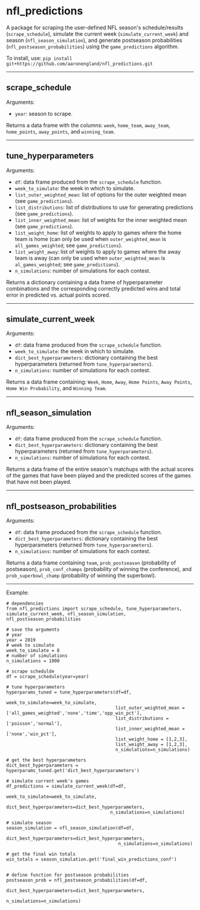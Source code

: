 # nfl_predictions

A package for scraping the user-defined NFL season's schedule/results (`scrape_schedule`), simulate the current week (`simulate_current_week`) and season (`nfl_season_simulation`), and generate postseason probabilities (`nfl_postseason_probabilities`) using the `game_predictions` algorithm.

To install, use: `pip install git+https://github.com/aaronengland/nfl_predictions.git`

---

## scrape_schedule

Arguments:
- `year`: season to scrape.

Returns a data frame with the columns: `week`, `home_team`, `away_team`, `home_points`, `away_points`, and `winning_team`.

---

## tune_hyperparameters

Arguments:
- `df`: data frame produced from the `scrape_schedule` function.
- `week_to_simulate`: the week in which to simulate.
- `list_outer_weighted_mean`: list of options for the outer weighted mean (see `game_predictions`).
- `list_distributions`: list of distributions to use for generating predictions (see `game_predictions`). 
- `list_inner_weighted_mean`: list of weights for the inner weighted mean (see `game_predictions`).
- `list_weight_home`: list of weights to apply to games where the home team is home (can only be used when `outer_weighted_mean` is `all_games_weighted`; see `game_predictions`).
- `list_weight_away`: list of weights to apply to games where the away team is away (can only be used when `outer_weighted_mean` is `al_games_weighted`; see `game_predictions`).
- `n_simulations`: number of simulations for each contest.

Returns a dictionary containing a data frame of hyperparameter combinations and the corresponding correctly predicted wins and total error in predicted vs. actual points scored.

---

## simulate_current_week

Arguments:
- `df`: data frame produced from the `scrape_schedule` function.
- `week_to_simulate`: the week in which to simulate.
- `dict_best_hyperparameters`: dictionary containing the best hyperparameters (returned from `tune_hyperparameters`).
- `n_simulations`: number of simulations for each contest.

Returns a data frame containing: `Week`, `Home`, `Away`, `Home Points`, `Away Points`, `Home Win Probability`, and `Winning Team`.

---

## nfl_season_simulation

Arguments:
- `df`: data frame produced from the `scrape_schedule` function.
- `dict_best_hyperparameters`: dictionary containing the best hyperparameters (returned from `tune_hyperparameters`).
- `n_simulations`: number of simulations for each contest.

Returns a data frame of the entire season's matchups with the actual scores of the games that have been played and the predicted scores of the games that have not been played.

---

## nfl_postseason_probabilities

Arguments:
- `df`: data frame produced from the `scrape_schedule` function.
- `dict_best_hyperparameters`: dictionary containing the best hyperparameters (returned from `tune_hyperparameters`).
- `n_simulations`: number of simulations for each contest.

Returns a data frame containing `team`, `prob_postseason` (probability of postseason), `prob_conf_champs` (probability of winning the conference), and `prob_superbowl_champ` (probability of winning the superbowl).

---

Example:

```
# dependencies
from nfl_predictions import scrape_schedule, tune_hyperparameters, simulate_current_week, nfl_season_simulation, nfl_postseason_probabilities

# save the arguments
# year
year = 2019
# week to simulate
week_to_simulate = 8
# number of simulations
n_simulations = 1000

# scrape schedulde
df = scrape_schedule(year=year)

# tune hyperparameters
hyperparams_tuned = tune_hyperparameters(df=df, 
                                         week_to_simulate=week_to_simulate,
                                         list_outer_weighted_mean = ['all_games_weighted','none','time','opp_win_pct'],
                                         list_distributions = ['poisson','normal'],
                                         list_inner_weighted_mean = ['none','win_pct'],
                                         list_weight_home = [1,2,3],
                                         list_weight_away = [1,2,3],
                                         n_simulations=n_simulations)

# get the best hyperparameters
dict_best_hyperparameters = hyperparams_tuned.get('dict_best_hyperparameters')

# simulate current week's games
df_predictions = simulate_current_week(df=df, 
                                       week_to_simulate=week_to_simulate, 
                                       dict_best_hyperparameters=dict_best_hyperparameters, 
                                       n_simulations=n_simulations)

# simulate season
season_simulation = nfl_season_simulation(df=df, 
                                          dict_best_hyperparameters=dict_best_hyperparameters, 
                                          n_simulations=n_simulations)

# get the final win totals
win_totals = season_simulation.get('final_win_predictions_conf')


# define function for postseason probabilities
postseason_prob = nfl_postseason_probabilities(df=df, 
                                               dict_best_hyperparameters=dict_best_hyperparameters,
                                               n_simulations=n_simulations)
```




